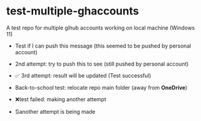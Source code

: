 # test-multiple-ghaccounts

A test repo for multiple gihub accounts working on local machine (Windows 11)

- Test if I can push this message (this seemed to be pushed by personal account)
- 2nd attempt: try to push this to see (still pushed by personal account)

- ✅ 3rd attempt: result will be updated (Test successful)
- Back-to-school test: relocate repo main folder (away from **OneDrive**)  
- ❌test failed: making another attempt
- 🔃another attempt is being made  